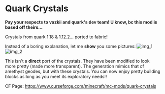 # Quark Crystals
**Pay your respects to vazkii and quark's dev team! U know, bc this mod is based off theirs...**

Crystals from quark 1.18 & 1.12.2... ported to fabric!

Instead of a boring explanation, let me **show** you some pictures:
![img_1](https://user-images.githubusercontent.com/60066663/184640495-73c962dd-5b19-43cb-a1c5-40e5812c868e.png)
![img_2](https://user-images.githubusercontent.com/60066663/184640504-923b4727-aaf1-45c1-a9a6-154263d3446b.png)


This isn't a **direct** port of the crystals. They have been modified to look more pretty (made more transparent).
The generation mimics that of amethyst geodes, but with these crystals.
You can now enjoy pretty building blocks as long as you meet its exploratory needs!!

CF Page: https://www.curseforge.com/minecraft/mc-mods/quark-crystals
